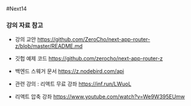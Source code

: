 #Next14

### 강의 자료 참고

-   강의 교안
    https://github.com/ZeroCho/next-app-router-z/blob/master/README.md

-   깃헙 예제 코드
    https://github.com/zerocho/next-app-router-z

-   백엔드 스웨거 문서
    https://z.nodebird.com/api

-   관련 강의 : 리액트 무료 강좌
    https://inf.run/LWuoL

-   리액트 압축 강좌
    https://www.youtube.com/watch?v=We9W395EUmw
